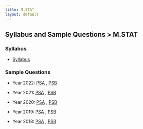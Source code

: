 ```yaml
---
title: M.STAT
layout: default
---
```


## Syllabus and Sample Questions > M.STAT

### Syllabus

* [Syllabus](http://www.isical.ac.in/~admission/IsiAdmission/Syllabus/MStat-PSA_PSB_Syllabus_2023.pdf)

### Sample Questions

* Year 2022: <a href="MStat-PSA-2022.pdf" >PSA</a>  , <a href="MStat-PSB-2022.pdf">PSB</a>

* Year 2021: <a href="MStat-PSA-2021.pdf" >PSA</a>  , <a href="MStat-PSB-2021.pdf">PSB</a>

* Year 2020: <a href="MStat-PSA-2020.pdf" >PSA</a>  , <a href="MStat-PSB-2020.pdf">PSB</a>

* Year 2019: <a href="MStat-PSA-2019.pdf" >PSA</a>  , <a href="MStat-PSB-2019.pdf">PSB</a>

* Year 2018: <a href="MStat-PSA-2018.pdf" >PSA</a>  , <a href="MStat-PSB-2018.pdf">PSB</a>

<!--
* Year 2017:  <a href="MStat-PSA-2017.pdf" >PSA</a>  , <a href="MStat-PSB-2017.pdf">PSB</a>

* Year 2016:  <a href="MStat-PSA-2016.pdf" >PSA</a>  , <a href="MStat-PSB-2016.pdf">PSB</a>

* Year 2015:  <a href="#" >PSA</a>  ,</a> <a href="MStat-PSB-2015.pdf">PSB</a>
-->




